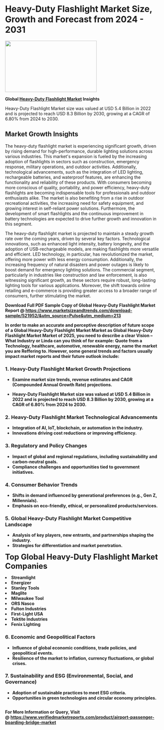 <H1>Heavy-Duty Flashlight Market Size, Growth and Forecast from 2024 - 2031</H1><img class="aligncenter size-medium wp-image-584254" src="https://thirdeyenews.in/wp-content/uploads/2024/09/Global-Market-Research-300x168.jpeg" alt="" width="300" height="168" /><p><strong>Global&nbsp;<a href="https://www.marketsizeandtrends.com/download-sample/521952/&amp;utm_source=Pulse&amp;utm_medium=213">Heavy-Duty Flashlight Market</a> Insights</strong></p><p>Heavy-Duty Flashlight Market size was valued at USD 5.4 Billion in 2022 and is projected to reach USD 8.3 Billion by 2030, growing at a CAGR of 6.80% from 2024 to 2030.</p><p><h2>Market Growth Insights</h2> <p>The heavy-duty flashlight market is experiencing significant growth, driven by rising demand for high-performance, durable lighting solutions across various industries. This market's expansion is fueled by the increasing adoption of flashlights in sectors such as construction, emergency response, military operations, and outdoor activities. Additionally, technological advancements, such as the integration of LED lighting, rechargeable batteries, and waterproof features, are enhancing the functionality and reliability of these products. With consumers becoming more conscious of quality, portability, and power efficiency, heavy-duty flashlights are becoming indispensable tools for professionals and outdoor enthusiasts alike. The market is also benefiting from a rise in outdoor recreational activities, the increasing need for safety equipment, and growing interest in self-reliant power solutions. Furthermore, the development of smart flashlights and the continuous improvement in battery technologies are expected to drive further growth and innovation in this segment.</p> <p><strong></strong></p> <p>The heavy-duty flashlight market is projected to maintain a steady growth rate over the coming years, driven by several key factors. Technological innovations, such as enhanced light intensity, battery longevity, and the adoption of USB-rechargeable models, are making flashlights more versatile and efficient. LED technology, in particular, has revolutionized the market, offering more power with less energy consumption. Additionally, the increasing frequency of natural disasters and power outages is likely to boost demand for emergency lighting solutions. The commercial segment, particularly in industries like construction and law enforcement, is also witnessing significant growth, as these sectors require robust, long-lasting lighting tools for various applications. Moreover, the shift towards online retailing and e-commerce is providing greater access to a broader range of consumers, further stimulating the market. <p><strong></p><p><span class=""><strong>Download Full PDF Sample Copy of Global Heavy-Duty Flashlight Market Report</strong> @ <a href="https://www.marketsizeandtrends.com/download-sample/521952/&amp;utm_source=Pulse&amp;utm_medium=213" target="_blank">https://www.marketsizeandtrends.com/download-sample/521952/&amp;utm_source=Pulse&amp;utm_medium=213</a></span></p><p>In order to make an accurate and perceptive description of future scope of a Global&nbsp;Heavy-Duty Flashlight Market Market as Global&nbsp;Heavy-Duty Flashlight Market Market of 2025, you need to describe a clear Vision &ndash; What Industry or Linda can you think of for example: Quote from a Technology, healthcare, automotive, renewable energy, name the market you are Reffering to. However, some general trends and factors usually impact market reports and their future outlook include:</p><h3>1.&nbsp;<strong>Heavy-Duty Flashlight Market Growth Projections</strong></h3><ul><li>Examine market size trends, revenue estimates and CAGR (Compounded Annual Growth Rate) projections.</li><li><p>Heavy-Duty Flashlight Market size was valued at USD 5.4 Billion in 2022 and is projected to reach USD 8.3 Billion by 2030, growing at a CAGR of 6.80% from 2024 to 2030.</p></li></ul><h3>2.&nbsp;<strong>Heavy-Duty Flashlight Market Technological Advancements</strong></h3><ul><li>Integration of AI, IoT, blockchain, or automation in the industry.</li><li>Innovations driving cost reductions or improving efficiency.</li></ul><h3>3.&nbsp;<strong>Regulatory and Policy Changes</strong></h3><ul><li>Impact of global and regional regulations, including sustainability and carbon-neutral goals.</li><li>Compliance challenges and opportunities tied to government initiatives.</li></ul><h3>4.&nbsp;<strong>Consumer Behavior Trends</strong></h3><ul><li>Shifts in demand influenced by generational preferences (e.g., Gen Z, Millennials).</li><li>Emphasis on eco-friendly, ethical, or personalized products/services.</li></ul><h3>5.&nbsp;<strong>Global Heavy-Duty Flashlight Market Competitive Landscape</strong></h3><ul><li>Analysis of key players, new entrants, and partnerships shaping the industry.</li><li>Strategies for differentiation and market penetration.</li></ul><p data-pm-slice="1 1 []"><span style="color: inherit; font-family: inherit; font-size: 25px;">Top Global Heavy-Duty Flashlight Market Companies</span></p><div class="" data-test-id=""><p><li>Streamlight</li><li> Energizer</li><li> Stanley Tools</li><li> Maglite</li><li> Milwaukee Tool</li><li> ORS Nasco</li><li> Fulton Industries</li><li> First-Light USA</li><li> Tektite Industries</li><li> Fenix Lighting</li></p></div><h3>6.&nbsp;<strong>Economic and Geopolitical Factors</strong></h3><ul><li>Influence of global economic conditions, trade policies, and geopolitical events.</li><li>Resilience of the market to inflation, currency fluctuations, or global crises.</li></ul><h3>7.&nbsp;<strong>Sustainability and ESG (Environmental, Social, and Governance)</strong></h3><ul><li>Adoption of sustainable practices to meet ESG criteria.</li><li>Opportunities in green technologies and circular economy principles.</li></ul><h2><strong style="font-size: 14px;">For More Information or Query, Visit @&nbsp;</strong><a style="background-color: #ffffff; font-size: 14px;" href="https://www.marketsizeandtrends.com/report/heavy-duty-flashlight-market/" target="_blank">https://www.verifiedmarketreports.com/product/airport-passenger-boarding-bridge-market</a></h2>
